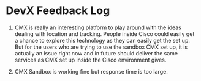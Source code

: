 DevX Feedback Log
============================

1. CMX is really an interesting platform to play around with the ideas dealing with location and tracking. People inside Cisco could easily get a chance to explore this technology as they can easily get the set up. But for the users who are trying to use the sandbox CMX set up, it is  actually an issue right now and in future should deliver the same services as CMX set up inside the Cisco environment gives.

2. CMX Sandbox is working fine but response time is too large. 
